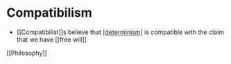 # Compatibilism

- [[Compatibilist]]s believe that [[determinism]] is compatible with the claim that we have [[free will]]

[[Philosophy]]

[//begin]: # "Autogenerated link references for markdown compatibility"
[determinism]: determinism "Determinism"
[//end]: # "Autogenerated link references"